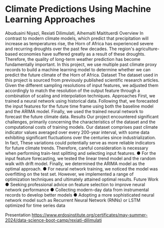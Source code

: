 # Climate Predictions Using Machine Learning Approaches
Abuduaini Niyazi, Rexiati Dilimulati, Aihemaiti Maitituerdi
Overview
In contrast to modern climate models, which predict that precipitation will increase as temperatures rise,
the Horn of Africa has experienced severe and recurring droughts over the past few decades. The
region's agriculture-based economies have suffered greatly as a result of these droughts. Therefore, the
quality of long-term weather prediction has become fundamentally important. In this project, we use
multiple past climate proxy records to build a machine learning model to determine whether we can
predict the future climate of the Horn of Africa.
Dataset
The dataset used in this project is sourced from previously published scientific research articles. Given
the different sampling resolutions of input features, we adjusted them accordingly to match the resolution
of the output feature through a combination of scaling and interpolation techniques.
Approaches
First, we trained a neural network using historical data. Following that, we forecasted the input features
for the future time frame using both the baseline model and the ARIMA model. Finally, we used the
trained neural network to forecast the future climate data.
Results
Our project encountered significant challenges, primarily concerning the characteristics of the dataset and
the computational costs of training models. Our dataset comprises past climate indicator values averaged
over every 200-year interval, with some data exhibiting significant fluctuations over the centuries since
industrialization. In fact, These variations could potentially serve as more reliable indicators for future
climate trends. Therefore, careful consideration is necessary when performing train-test splitting and
selecting input features.
● For the input feature forecasting, we tested the linear trend model and the random walk with drift
model. Finally, we determined the ARIMA model as the optimal approach.
● For neural network training, we noticed the model was overfitting on the test set. However, we
implemented a range of optimization techniques and ultimately attained optimal results.
Future Work
● Seeking professional advice on feature selection to improve neural network performance
● Collecting modern-day data from instrumental records to develop better models
● Adopting a more sophisticated neural network model such as Recurrent Neural Network (RNNs)
or LSTM optimized for time series data

Presentation
https://www.erdosinstitute.org/certificates/may-summer-2024/data-science-boot-camp/rexiati-dilimulati
